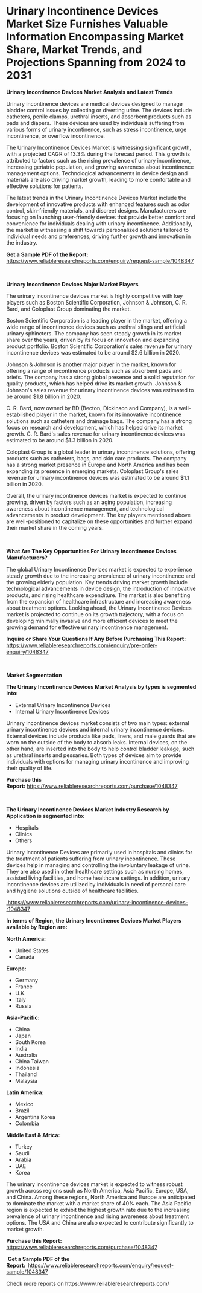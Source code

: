 <p><h1>Urinary Incontinence Devices Market Size Furnishes Valuable Information Encompassing Market Share, Market Trends, and Projections Spanning from 2024 to 2031</h1></p><p><strong>Urinary Incontinence Devices Market Analysis and Latest Trends</strong></p>
<p><p>Urinary incontinence devices are medical devices designed to manage bladder control issues by collecting or diverting urine. The devices include catheters, penile clamps, urethral inserts, and absorbent products such as pads and diapers. These devices are used by individuals suffering from various forms of urinary incontinence, such as stress incontinence, urge incontinence, or overflow incontinence.</p><p>The Urinary Incontinence Devices Market is witnessing significant growth, with a projected CAGR of 13.3% during the forecast period. This growth is attributed to factors such as the rising prevalence of urinary incontinence, increasing geriatric population, and growing awareness about incontinence management options. Technological advancements in device design and materials are also driving market growth, leading to more comfortable and effective solutions for patients.</p><p>The latest trends in the Urinary Incontinence Devices Market include the development of innovative products with enhanced features such as odor control, skin-friendly materials, and discreet designs. Manufacturers are focusing on launching user-friendly devices that provide better comfort and convenience for individuals dealing with urinary incontinence. Additionally, the market is witnessing a shift towards personalized solutions tailored to individual needs and preferences, driving further growth and innovation in the industry.</p></p>
<p><strong>Get a Sample PDF of the Report:&nbsp;</strong> <a href="https://www.reliableresearchreports.com/enquiry/request-sample/1048347">https://www.reliableresearchreports.com/enquiry/request-sample/1048347</a></p>
<p>&nbsp;</p>
<p><strong>Urinary Incontinence Devices Major Market Players</strong></p>
<p><p>The urinary incontinence devices market is highly competitive with key players such as Boston Scientific Corporation, Johnson & Johnson, C. R. Bard, and Coloplast Group dominating the market. </p><p>Boston Scientific Corporation is a leading player in the market, offering a wide range of incontinence devices such as urethral slings and artificial urinary sphincters. The company has seen steady growth in its market share over the years, driven by its focus on innovation and expanding product portfolio. Boston Scientific Corporation's sales revenue for urinary incontinence devices was estimated to be around $2.6 billion in 2020.</p><p>Johnson & Johnson is another major player in the market, known for offering a range of incontinence products such as absorbent pads and briefs. The company has a strong global presence and a solid reputation for quality products, which has helped drive its market growth. Johnson & Johnson's sales revenue for urinary incontinence devices was estimated to be around $1.8 billion in 2020.</p><p>C. R. Bard, now owned by BD (Becton, Dickinson and Company), is a well-established player in the market, known for its innovative incontinence solutions such as catheters and drainage bags. The company has a strong focus on research and development, which has helped drive its market growth. C. R. Bard's sales revenue for urinary incontinence devices was estimated to be around $1.3 billion in 2020.</p><p>Coloplast Group is a global leader in urinary incontinence solutions, offering products such as catheters, bags, and skin care products. The company has a strong market presence in Europe and North America and has been expanding its presence in emerging markets. Coloplast Group's sales revenue for urinary incontinence devices was estimated to be around $1.1 billion in 2020.</p><p>Overall, the urinary incontinence devices market is expected to continue growing, driven by factors such as an aging population, increasing awareness about incontinence management, and technological advancements in product development. The key players mentioned above are well-positioned to capitalize on these opportunities and further expand their market share in the coming years.</p></p>
<p>&nbsp;</p>
<p><strong>What Are The Key Opportunities For Urinary Incontinence Devices Manufacturers?</strong></p>
<p><p>The global Urinary Incontinence Devices market is expected to experience steady growth due to the increasing prevalence of urinary incontinence and the growing elderly population. Key trends driving market growth include technological advancements in device design, the introduction of innovative products, and rising healthcare expenditure. The market is also benefiting from the expansion of healthcare infrastructure and increasing awareness about treatment options. Looking ahead, the Urinary Incontinence Devices market is projected to continue on its growth trajectory, with a focus on developing minimally invasive and more efficient devices to meet the growing demand for effective urinary incontinence management.</p></p>
<p><strong>Inquire or Share Your Questions If Any Before Purchasing This Report:</strong> <a href="https://www.reliableresearchreports.com/enquiry/pre-order-enquiry/1048347">https://www.reliableresearchreports.com/enquiry/pre-order-enquiry/1048347</a></p>
<p>&nbsp;</p>
<p><strong>Market Segmentation</strong></p>
<p><strong>The Urinary Incontinence Devices Market Analysis by types is segmented into:</strong></p>
<p><ul><li>External Urinary Incontinence Devices</li><li>Internal Urinary Incontinence Devices</li></ul></p>
<p><p>Urinary incontinence devices market consists of two main types: external urinary incontinence devices and internal urinary incontinence devices. External devices include products like pads, liners, and male guards that are worn on the outside of the body to absorb leaks. Internal devices, on the other hand, are inserted into the body to help control bladder leakage, such as urethral inserts and pessaries. Both types of devices aim to provide individuals with options for managing urinary incontinence and improving their quality of life.</p></p>
<p><strong>Purchase this Report:&nbsp;</strong><a href="https://www.reliableresearchreports.com/purchase/1048347">https://www.reliableresearchreports.com/purchase/1048347</a></p>
<p>&nbsp;</p>
<p><strong>The Urinary Incontinence Devices Market Industry Research by Application is segmented into:</strong></p>
<p><ul><li>Hospitals</li><li>Clinics</li><li>Others</li></ul></p>
<p><p>Urinary Incontinence Devices are primarily used in hospitals and clinics for the treatment of patients suffering from urinary incontinence. These devices help in managing and controlling the involuntary leakage of urine. They are also used in other healthcare settings such as nursing homes, assisted living facilities, and home healthcare settings. In addition, urinary incontinence devices are utilized by individuals in need of personal care and hygiene solutions outside of healthcare facilities.</p></p>
<p><a href="https://www.reliableresearchreports.com/urinary-incontinence-devices-r1048347">&nbsp;https://www.reliableresearchreports.com/urinary-incontinence-devices-r1048347</a></p>
<p><strong>In terms of Region, the Urinary Incontinence Devices Market Players available by Region are:</strong></p>
<p>
    <p> <strong> North America: </strong>
        <ul>
            <li>United States</li>
            <li>Canada</li>
        </ul>
        </p> 
    <p> <strong> Europe: </strong>
        <ul>
            <li>Germany</li>
            <li>France</li>
            <li>U.K.</li>
            <li>Italy</li>
            <li>Russia</li>
        </ul>
        </p> 
    <p> <strong> Asia-Pacific: </strong>
        <ul>
            <li>China</li>
            <li>Japan</li>
            <li>South Korea</li>
            <li>India</li>
            <li>Australia</li>
            <li>China Taiwan</li>
            <li>Indonesia</li>
            <li>Thailand</li>
            <li>Malaysia</li>
        </ul>
        </p> 
    <p> <strong> Latin America: </strong>
        <ul>
            <li>Mexico</li>
            <li>Brazil</li>
            <li>Argentina Korea</li>
            <li>Colombia</li>
        </ul>
        </p> 
    <p> <strong> Middle East & Africa: </strong>
        <ul>
            <li>Turkey</li>
            <li>Saudi</li>
            <li>Arabia</li>
            <li>UAE</li>
            <li>Korea</li>
        </ul>
    </p>
    </p>
<p><p>The urinary incontinence devices market is expected to witness robust growth across regions such as North America, Asia Pacific, Europe, USA, and China. Among these regions, North America and Europe are anticipated to dominate the market with a market share of 40% each. The Asia Pacific region is expected to exhibit the highest growth rate due to the increasing prevalence of urinary incontinence and rising awareness about treatment options. The USA and China are also expected to contribute significantly to market growth.</p></p>
<p><strong>Purchase this Report: </strong><a href="https://www.reliableresearchreports.com/purchase/1048347">https://www.reliableresearchreports.com/purchase/1048347</a></p>
<p>&nbsp;<strong>Get a Sample PDF of the Report:&nbsp;&nbsp;</strong><a href="https://www.reliableresearchreports.com/enquiry/request-sample/1048347">https://www.reliableresearchreports.com/enquiry/request-sample/1048347</a></p>
<p><strong></strong></p>
<p>Check more reports on https://www.reliableresearchreports.com/</p>
